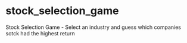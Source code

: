 # stock_selection_game
Stock Selection Game - Select an industry and guess which companies sotck had the highest return
